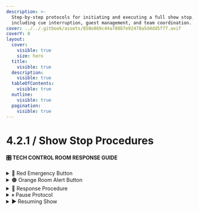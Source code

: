 ```yaml
---
description: >-
  Step-by-step protocols for initiating and executing a full show stop,
  including cue interruption, guest management, and team coordination.
cover: ../../.gitbook/assets/858e869c44a78087e92478a5d4dd5f77.avif
coverY: 0
layout:
  cover:
    visible: true
    size: hero
  title:
    visible: true
  description:
    visible: true
  tableOfContents:
    visible: true
  outline:
    visible: true
  pagination:
    visible: true
---
```


# 4.2.1 / Show Stop Procedures

#### 🎛 TECH CONTROL ROOM RESPONSE GUIDE

<details>

<summary>🔴 Red Emergency Button</summary>

**Trigger for immediate, critical intervention** in the following scenarios:

* Medical emergency (e.g. unconscious guest, serious injury)
* Aggressive or violent behaviour (e.g. threats, fighting)
* Electrical or fire hazard (e.g. smoke, sparks, exposed wiring)
* Total blackout or systemic power failure
* Immediate safety concerns (e.g. rigging failure, structural collapse)

</details>

<details>

<summary>🟠 Orange Room Alert Button</summary>

**Used for urgent but non-life-threatening issues** requiring prompt attention:

* Vomit or significant spills requiring cleaning
* Set or prop damage impacting show progression
* Major technical fault (e.g. projector, lighting system failure)
* Complete audio dropout

</details>

<details>

<summary>🚨 Response Procedure</summary>

**1. Assess the Situation via CCTV**

* Identify the nature and severity of the incident.

**2. Initiate the Appropriate Response**

* Notify the relevant team via radio.
* For technical issues:
  * Attempt remote resolution.
  * If not possible, prepare to attend the site.

**3. Evaluate Show Impact**

* Unknown resolution time → Initiate **Pause Protocol**
* Under 2 mins → Continue show flow
* Over 2 mins → Initiate **Pause Protocol**
* Keep ASM informed of any timing changes

**4. During Any Red or Orange Event**

* Continuously evaluate safety risk
* If required, trigger the **Emergency Evacuation Plan**:
  * Room-specific or venue-wide

</details>

<details>

<summary>⏸ Pause Protocol</summary>

1. Notify ASM to hold incoming groups
2. Trigger the "**Oh Biscuits**" alert
3. Record estimated resolution time
4. Monitor countdowns and flow status

</details>

<details>

<summary>▶ Resuming Show</summary>

1. Confirm issue is resolved with response team
2. Check sync between mirrored groups
3. Trigger the "**Resume Call**"
4. Notify ASM to resume flow
5. Monitor show for proper resync

</details>
